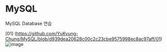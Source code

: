 # MySQL
MySQL Database 연습

[01] (https://github.com/YuKyung-Chung/MySQL/blob/d939dea20628c00c2c23cbe9575998ec8ac97aff/01)
![image](https://user-images.githubusercontent.com/83561356/194310035-d1f9a0f8-e618-40ce-9118-dd1e250612f5.png)

